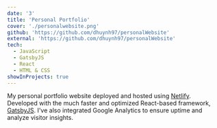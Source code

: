 ```yaml
---
date: '3'
title: 'Personal Portfolio'
cover: './personalwebsite.png'
github: 'https://github.com/dhuynh97/personalWebsite'
external: 'https://github.com/dhuynh97/personalWebsite'
tech:
  - JavaScript
  - GatsbyJS
  - React
  - HTML & CSS
showInProjects: true
---
```


My personal portfolio website deployed and hosted using <a href = 'https://app.netlify.com/sites/danielhuynh/deploys'  target="_blank">Netlify</a>. Developed with the much faster and optimized React-based framework, <a href = 'https://www.gatsbyjs.com/' target="_blank">GatsbyJS</a>. I've also integrated Google Analytics to ensure uptime and analyze visitor insights.
